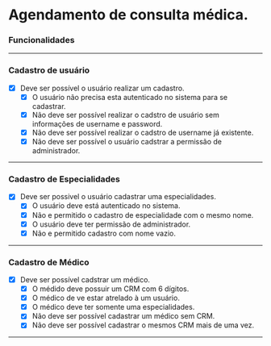 # Agendamento de consulta médica.

### **Funcionalidades**

---
### **Cadastro de usuário**

- [X] Deve ser possível o usuário realizar um cadastro.
  - [X] O usuário não precisa esta autenticado no sistema para se cadastrar.
  - [X] Não deve ser possível realizar o cadstro de usuário sem informações de username e password.
  - [X] Não deve ser possível realizar o cadstro de username já existente.
  - [X] Não deve ser possível o usuário cadstrar a permissão de administrador.

---

### **Cadastro de Especialidades**
- [X] Deve ser possivel o usuário cadastrar uma especialidades.
  - [X] O usuário deve está autenticado no sistema.
  - [X] Não e permitido o cadastro de especialidade com o mesmo nome.
  - [X] O usuário deve ter permissão de administrador.
  - [X] Não e permitido cadastro com nome vazio.

---

### **Cadastro de Médico**
- [x] Deve ser possível cadstrar um médico.
  - [x] O médido deve possuir um CRM com 6 dígitos.
  - [x] O médico de ve estar atrelado à um usuário.
  - [x] O médico deve ter somente uma especialidades.
  - [x] Não deve ser possível cadastrar um médico sem CRM.
  - [x] Não deve ser possível cadastrar o mesmos CRM mais de uma vez.

---
